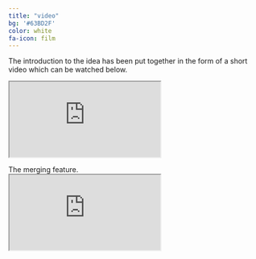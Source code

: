 ```yaml
---
title: "video"
bg: '#63BD2F'
color: white
fa-icon: film
---
```


The introduction to the idea has been put together in the form of a short video which can be watched below.

<div class="icontain">
  <iframe src="https://www.youtube.com/embed/Q3fFajMv2Cw" allowfullscreen></iframe>
</div>
<p></p>
The merging feature.

<div class="icontain">
  <iframe src="https://www.youtube.com/embed/jtQtWMES-cs" allowfullscreen></iframe>
</div>
